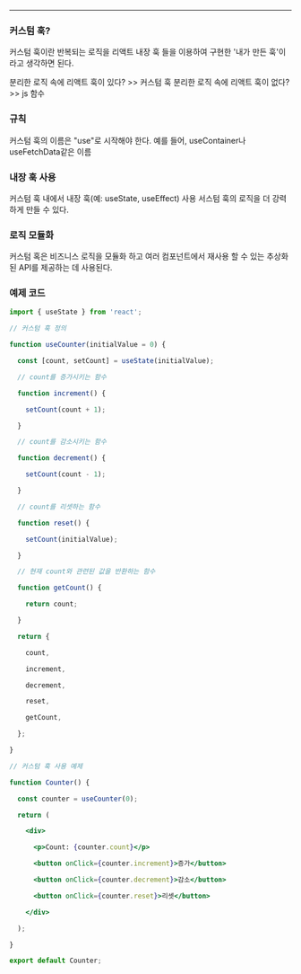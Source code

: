 
---

### 커스텀 훅?

커스텀 훅이란 반복되는 로직을 리액트 내장 훅 들을 이용하여 구현한 '내가 만든 훅'이라고 생각하면 된다.

분리한 로직 속에 리액트 훅이 있다? >> 커스텀 훅
분리한 로직 속에 리액트 훅이 없다? >> js 함수


### 규칙

커스텀 훅의 이름은 "use"로 시작해야 한다. 
예를 들어, useContainer나 useFetchData같은 이름

### 내장 훅 사용

커스텀 훅 내에서 내장 훅(예: useState, useEffect) 사용
서스텀 훅의 로직을 더 강력하게 만들 수 있다.

### 로직 모듈화

커스텀 혹은 비즈니스 로직을 모듈화 하고
여러 컴포넌트에서 재사용 할 수 있는 추상화된 API를 제공하는 데 사용된다.

### 예제 코드

```jsx
import { useState } from 'react';

// 커스텀 훅 정의

function useCounter(initialValue = 0) {

  const [count, setCount] = useState(initialValue);

  // count를 증가시키는 함수

  function increment() {

    setCount(count + 1);

  }

  // count를 감소시키는 함수

  function decrement() {

    setCount(count - 1);

  }

  // count를 리셋하는 함수

  function reset() {

    setCount(initialValue);

  }

  // 현재 count와 관련된 값을 반환하는 함수

  function getCount() {

    return count;

  }

  return {

    count,

    increment,

    decrement,

    reset,

    getCount,

  };

}

// 커스텀 훅 사용 예제

function Counter() {

  const counter = useCounter(0);

  return (

    <div>

      <p>Count: {counter.count}</p>

      <button onClick={counter.increment}>증가</button>

      <button onClick={counter.decrement}>감소</button>

      <button onClick={counter.reset}>리셋</button>

    </div>

  );

}

export default Counter;
```

